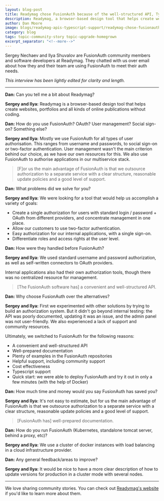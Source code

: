 ```yaml
---
layout: blog-post
title: Readymag chose FusionAuth because of the well-structured API, Typescript SDK, and helpful support
description: Readymag, a browser-based design tool that helps create websites, portfolios and online publications uses FusionAuth because of its clear structure, reasonable update policies and support.
author: Dan Moore
image: blogs/readymag-apis-typescript-support/readymag-chose-fusionauth-because-of-the-well-structured-api-typescript-sdk-and-helpful-support-header-image.png
category: blog
tags: topic-community-story topic-upgrade-homegrown
excerpt_separator: "<!--more-->"
---
```


Sergey Nechaev and Ilya Shuvalov are FusionAuth community members and software developers at Readymag. They chatted with us over email about how they and their team are using FusionAuth to meet their auth needs. 

<!--more-->

*This interview has been lightly edited for clarity and length.*

-------

**Dan:** Can you tell me a bit about Readymag?

**Sergey and Ilya:** Readymag is a browser-based design tool that helps create websites, portfolios and all kinds of online publications without coding.

**Dan:** How do you use FusionAuth? OAuth? User management? Social sign-on? Something else?
        
**Sergey and Ilya:** Mostly we use FusionAuth for all types of user authorisation. This ranges from username and passwords, to social sign-on or two-factor authentication. User management wasn't the main criterion behind our choice, as we have our own resources for this. We also use FusionAuth to authorise applications in our multiservice stack.

> [F]or us the main advantage of FusionAuth is that we outsource authorization to a separate service with a clear structure, reasonable update policies and a good level of support.

**Dan:** What problems did we solve for you?

**Sergey and Ilya:** We were looking for a tool that would help us accomplish a variety of goals: 

* Create a single authorization for users with standard login / password + OAuth from different providers, and concentrate management in one place.
* Allow our customers to use two-factor authentication.
* Easy authorization for our internal applications, with a single sign-on.
* Differentiate roles and access rights at the user level.

**Dan:** How were they handled before FusionAuth?

**Sergey and Ilya:** We used standard username and password authorization, as well as self-written connectors to OAuth providers. 

Internal applications also had their own authorization tools, though there was no centralized resource for management.

> [The FusionAuth software has] a convenient and well-structured API.

**Dan:** Why choose FusionAuth over the alternatives?

**Sergey and Ilya:** First we experimented with other solutions by trying to build an authorization system. But it didn't go beyond internal testing: the API was poorly documented, updating it was an issue, and the admin panel was not user-friendly. We also experienced a lack of support and community resources.

Ultimately, we switched to FusionAuth for the following reasons:

* A convenient and well-structured API
* Well-prepared documentation
* Plenty of examples in the FusionAuth repositories
* Helpful support, including community support
* Cost effectiveness
* Typescript support
* Quick start: we were able to deploy FusionAuth and try it out in only a few minutes (with the help of Docker)

**Dan:** How much time and money would you say FusionAuth has saved you?

**Sergey and Ilya:** It's not easy to estimate, but for us the main advantage of FusionAuth is that we outsource authorization to a separate service with a clear structure, reasonable update policies and a good level of support.

> [FusionAuth has] well-prepared documentation.
        
**Dan:** How do you run FusionAuth (Kubernetes, standalone tomcat server, behind a proxy, etc)?

**Sergey and Ilya:** We use a cluster of docker instances with load balancing in a cloud infrastructure provider.

**Dan:** Any general feedback/areas to improve?

**Sergey and Ilya:** It would be nice to have a more clear description of how to update versions for production in a cluster mode with several nodes.

-------

We love sharing community stories. You can check out [Readymag's website](https://readymag.com/) if you'd like to learn more about them.
